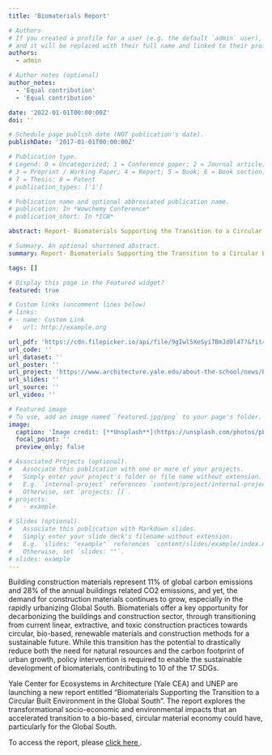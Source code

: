 ```yaml
---
title: 'Biomaterials Report'

# Authors
# If you created a profile for a user (e.g. the default `admin` user), write the username (folder name) here
# and it will be replaced with their full name and linked to their profile.
authors:
  - admin

# Author notes (optional)
author_notes:
  - 'Equal contribution'
  - 'Equal contribution'

date: '2022-01-01T00:00:00Z'
doi: ''

# Schedule page publish date (NOT publication's date).
publishDate: '2017-01-01T00:00:00Z'

# Publication type.
# Legend: 0 = Uncategorized; 1 = Conference paper; 2 = Journal article;
# 3 = Preprint / Working Paper; 4 = Report; 5 = Book; 6 = Book section;
# 7 = Thesis; 8 = Patent
# publication_types: ['1']

# Publication name and optional abbreviated publication name.
# publication: In *Wowchemy Conference*
# publication_short: In *ICW*

abstract: Report- Biomaterials Supporting the Transition to a Circular Built Environment in the Global South

# Summary. An optional shortened abstract.
summary: Report- Biomaterials Supporting the Transition to a Circular Built Environment in the Global South

tags: []

# Display this page in the Featured widget?
featured: true

# Custom links (uncomment lines below)
# links:
# - name: Custom Link
#   url: http://example.org

url_pdf: 'https://cdn.filepicker.io/api/file/9gIwl5XeSyi7BmJd0l4T?&fit=max'
url_code: ''
url_dataset: ''
url_poster: ''
url_project: 'https://www.architecture.yale.edu/about-the-school/news/biomaterials-supporting-transition-circular-environment-global-south'
url_slides: ''
url_source: ''
url_video: ''

# Featured image
# To use, add an image named `featured.jpg/png` to your page's folder.
image:
  caption: 'Image credit: [**Unsplash**](https://unsplash.com/photos/pLCdAaMFLTE)'
  focal_point: ''
  preview_only: false

# Associated Projects (optional).
#   Associate this publication with one or more of your projects.
#   Simply enter your project's folder or file name without extension.
#   E.g. `internal-project` references `content/project/internal-project/index.md`.
#   Otherwise, set `projects: []`.
# projects:
#   - example

# Slides (optional).
#   Associate this publication with Markdown slides.
#   Simply enter your slide deck's filename without extension.
#   E.g. `slides: "example"` references `content/slides/example/index.md`.
#   Otherwise, set `slides: ""`.
# slides: example
---
```


Building construction materials represent 11% of global carbon emissions and 28% of the annual buildings related CO2 emissions, and yet, the demand for construction materials continues to grow, especially in the rapidly urbanizing Global South. Biomaterials offer a key opportunity for decarbonizing the buildings and construction sector, through transitioning from current linear, extractive, and toxic construction practices towards circular, bio-based, renewable materials and construction methods for a sustainable future. While this transition has the potential to drastically reduce both the need for natural resources and the carbon footprint of urban growth, policy intervention is required to enable the sustainable development of biomaterials, contributing to 10 of the 17 SDGs.

Yale Center for Ecosystems in Architecture (Yale CEA) and UNEP are launching a new report entitled “Biomaterials Supporting the Transition to a Circular Built Environment in the Global South”. The report explores the transformational socio-economic and environmental impacts that an accelerated transition to a bio-based, circular material economy could have, particularly for the Global South.

To access the report, please  <a href='https://cdn.filepicker.io/api/file/9gIwl5XeSyi7BmJd0l4T?&fit=max' >  click here </a>.